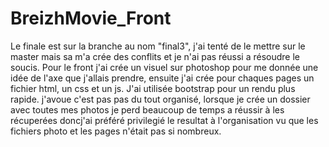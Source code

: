 # BreizhMovie_Front
Le finale est sur la branche au nom "final3", j'ai tenté de le mettre sur le master mais sa m'a crée des conflits et je n'ai pas réussi a résoudre le soucis.
Pour le front j'ai crée un visuel sur photoshop pour me donnée une idée de l'axe que j'allais prendre, ensuite j'ai crée pour chaques pages un fichier html, un css et un js. J'ai utilisée bootstrap pour un rendu plus rapide. 
j'avoue c'est pas pas du tout organisé, lorsque je crée un dossier avec toutes mes photos je perd beaucoup de temps a réussir à les récuperées doncj'ai préféré privilegié le resultat à l'organisation vu que les fichiers photo et les pages n'était pas si nombreux.
